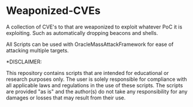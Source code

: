 # Weaponized-CVEs
A collection of CVE's to that are weaponized to exploit whatever PoC it is exploiting. Such as automatically dropping beacons and shells. 

All Scripts can be used with OracleMassAttackFramework for ease of attacking multiple targets.

*DISCLAIMER:

This repository contains scripts that are intended for educational or research purposes only. The user is solely responsible for compliance with all applicable laws and regulations in the use of these scripts. The scripts are provided "as is" and the author(s) do not take any responsibility for any damages or losses that may result from their use.
